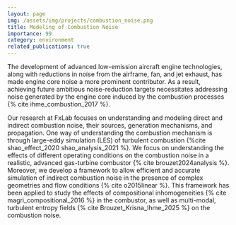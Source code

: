 ```yaml
---
layout: page
img: /assets/img/projects/combustion_noise.png
title: Modeling of Combustion Noise
importance: 99
category: environment
related_publications: true
---
```


The development of advanced low-emission aircraft engine technologies, along with reductions in noise from the airframe, fan, and jet exhaust, has made engine core noise a more prominent contributor. As a result, achieving future ambitious noise-reduction targets necessitates addressing noise generated by the engine core induced by the combustion processes {% cite ihme_combustion_2017 %}.

Our research at FxLab focuses on understanding and modeling direct and indirect combustion noise, their sources, generation mechanisms, and propagation. One way of understanding the combustion mechanism is through large-eddy simulation (LES) of turbulent combustion {%cite shao_effect_2020 shao_analysis_2021 %}. We focus on understanding the effects of different operating conditions on the combustion noise in a realistic, advanced gas-turbine combustor {% cite brouzet2024analysis %}. Moreover, we develop a framework to allow efficient and accurate simulation of indirect combustion noise in the presence of complex geometries and flow conditions {% cite o2015linear %}. This framework has been applied to study the effects of compositional inhomogeneities {% cite magri_compositional_2016 %} in the combustor, as well as multi-modal, turbulent entropy fields {% cite Brouzet_Krisna_Ihme_2025 %} on the combustion noise.


